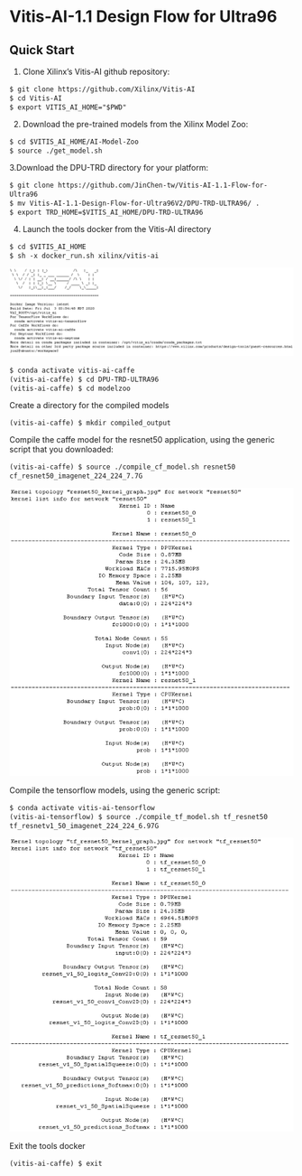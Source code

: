 # Vitis-AI-1.1 Design Flow for Ultra96
## Quick Start

1. Clone Xilinx’s Vitis-AI github repository: 
 

```
$ git clone https://github.com/Xilinx/Vitis-AI
$ cd Vitis-AI
$ export VITIS_AI_HOME="$PWD"

```
 
2. Download the pre-trained models from the Xilinx Model Zoo:
 
```
$ cd $VITIS_AI_HOME/AI-Model-Zoo
$ source ./get_model.sh 
```
 
3.Download the DPU-TRD directory for your platform:
 
```
$ git clone https://github.com/JinChen-tw/Vitis-AI-1.1-Flow-for-Ultra96
$ mv Vitis-AI-1.1-Design-Flow-for-Ultra96V2/DPU-TRD-ULTRA96/ .
$ export TRD_HOME=$VITIS_AI_HOME/DPU-TRD-ULTRA96
```

4. Launch the tools docker from the Vitis-AI directory 
```
$ cd $VITIS_AI_HOME
$ sh -x docker_run.sh xilinx/vitis-ai 
```
![](./images/image001.PNG)
```
$ conda activate vitis-ai-caffe
(vitis-ai-caffe) $ cd DPU-TRD-ULTRA96
(vitis-ai-caffe) $ cd modelzoo

```  
Create a directory for the compiled models
```
(vitis-ai-caffe) $ mkdir compiled_output
```
 
Compile the caffe model for the resnet50 application, using the generic script that you downloaded:
```
(vitis-ai-caffe) $ source ./compile_cf_model.sh resnet50 cf_resnet50_imagenet_224_224_7.7G
```
![](./images/image002.PNG)




Compile the tensorflow models, using the generic script:
 
```
$ conda activate vitis-ai-tensorflow
(vitis-ai-tensorflow) $ source ./compile_tf_model.sh tf_resnet50 tf_resnetv1_50_imagenet_224_224_6.97G
```
![](./images/image003.PNG)


Exit the tools docker
```
(vitis-ai-caffe) $ exit
```
 
 


